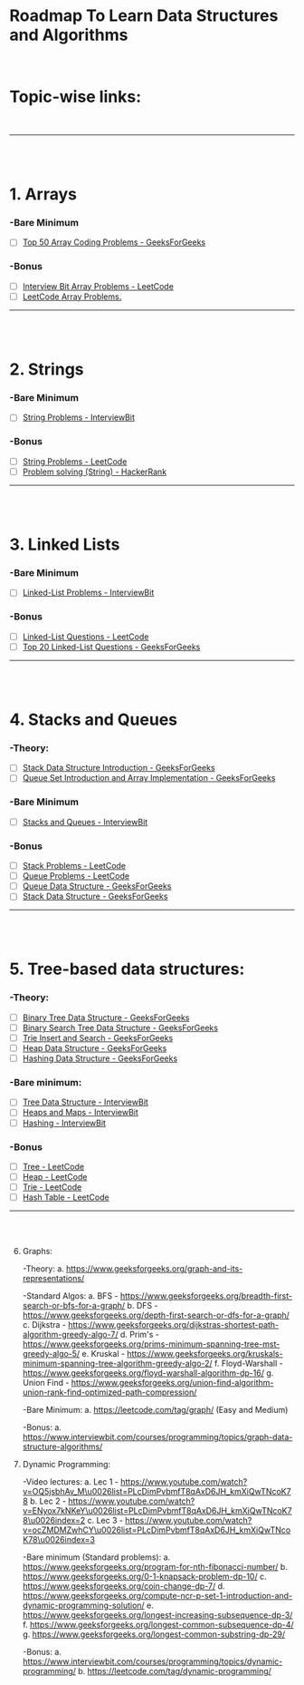 Roadmap To Learn Data Structures and Algorithms
===============================================
<br>

# Topic-wise links:
<br>

-------------------
<br>
<br>

# 1. Arrays

###	-Bare Minimum
- [ ] [Top 50 Array Coding Problems - GeeksForGeeks](https://www.geeksforgeeks.org/top-50-array-coding-problems-for-interviews/ "Top 50 Array Coding Problems - GeeksForGeeks")

###	-Bonus
- [ ] [Interview Bit Array Problems - LeetCode](https://www.interviewbit.com/courses/programming/topics/arrays/ "Interview Bit Array Problems - LeetCode")
- [ ] [LeetCode Array Problems.](https://leetcode.com/tag/array/ "Array Problems - LeetCode")
------------------------------------------------------------
<br>
<br>

# 2. Strings

###	-Bare Minimum
- [ ] [String Problems - InterviewBit](https://www.interviewbit.com/courses/programming/topics/strings/ "String Problems - InterviewBit")
	
###	-Bonus
- [ ] [String Problems - LeetCode](https://leetcode.com/tag/string/ "String Problems - LeetCode")
- [ ] [Problem solving (String) - HackerRank](https://www.hackerrank.com/domains/algorithms?filters%5Bstatus%5D%5B%5D=unsolved%5Cu0026filters%5Bsubdomains%5D%5B%5D%3Dstrings%5Cu0026badge_type%3Dproblem-solving&filters%5Bstatus%5D%5B%5D=unsolved&filters%5Bsubdomains%5D%5B%5D=strings "Problem solving (String) - HackerRank")
---------------------------------------------------------------
<br>
<br>

# 3. Linked Lists
	
###	-Bare Minimum
- [ ] [Linked-List Problems - InterviewBit](https://www.interviewbit.com/courses/programming/topics/linked-lists/ "Linked-List Problems - InterviewBit")

###	-Bonus
- [ ] [Linked-List Questions - LeetCode](https://leetcode.com/tag/linked-list/ "Linked-List Questions - LeetCode")
- [ ] [Top 20 Linked-List Questions - GeeksForGeeks](https://www.geeksforgeeks.org/top-20-linked-list-interview-question/ "Top 20 Linked-List Questions - GeeksForGeeks")
-----------------------------------------------------------------
<br>
<br>

# 4. Stacks and Queues
	
###	-Theory:
- [ ] [Stack Data Structure Introduction - GeeksForGeeks](https://www.geeksforgeeks.org/stack-data-structure-introduction-program/ "Stack Data Structure Introduction - GeeksForGeeks")
- [ ] [Queue Set Introduction and Array Implementation - GeeksForGeeks](https://www.geeksforgeeks.org/queue-set-1introduction-and-array-implementation/ "Queue Set Introduction and Array Implementation - GeeksForGeeks")

###	-Bare Minimum
- [ ] [Stacks and Queues - InterviewBit](https://www.interviewbit.com/courses/programming/topics/stacks-and-queues/ "Stacks and Queues - InterviewBit")

###	-Bonus
- [ ] [Stack Problems - LeetCode](https://leetcode.com/tag/stack/ "Stack Problems - LeetCode")
- [ ] [Queue Problems - LeetCode](https://leetcode.com/tag/queue/ "Queue Problems - LeetCode")
- [ ] [Queue Data Structure - GeeksForGeeks](https://www.geeksforgeeks.org/queue-data-structure/ "Queue Data Structure - GeeksForGeeks")
- [ ] [Stack Data Structure - GeeksForGeeks](https://www.geeksforgeeks.org/stack-data-structure0 "Stack Data Structure - GeeksForGeeks")
------------------------------------------------------------------
<br>
<br>

# 5. Tree-based data structures:

###	-Theory:
- [ ] [Binary Tree Data Structure - GeeksForGeeks](https://www.geeksforgeeks.org/binary-tree-data-structure/ "Binary Tree Data Structure - GeeksForGeeks")
- [ ] [Binary Search Tree Data Structure - GeeksForGeeks](https://www.geeksforgeeks.org/binary-search-tree-data-structure/ "Binary Search Tree Data Structure - GeeksForGeeks")
- [ ] [Trie Insert and Search - GeeksForGeeks](https://www.geeksforgeeks.org/trie-insert-and-search/ "Trie Insert and Search - GeeksForGeeks")
- [ ] [Heap Data Structure - GeeksForGeeks](https://www.geeksforgeeks.org/heap-data-structure/ "Heap Data Structure - GeeksForGeeks")
- [ ] [Hashing Data Structure - GeeksForGeeks](https://www.geeksforgeeks.org/hashing-data-structure/ "Hashing Data Structure - GeeksForGeeks")

###	-Bare minimum:
- [ ] [Tree Data Structure - InterviewBit](https://www.interviewbit.com/courses/programming/topics/tree-data-structure/ "Tree Data Structure - InterviewBit")
- [ ] [Heaps and Maps - InterviewBit](https://www.interviewbit.com/courses/programming/topics/heaps-and-maps/ "Heaps and Maps - InterviewBit")
- [ ] [Hashing - InterviewBit](https://www.interviewbit.com/courses/programming/topics/hashing/ "Hashing - InterviewBit")

###	-Bonus
- [ ] [Tree - LeetCode](https://leetcode.com/tag/tree/ "Tree - LeetCode")
- [ ] [Heap - LeetCode](https://leetcode.com/tag/heap/ "Heap - LeetCode")
- [ ] [Trie - LeetCode](https://leetcode.com/tag/trie/ "Trie - LeetCode")
- [ ] [Hash Table - LeetCode](https://leetcode.com/tag/hash-table/ "Hash Table - LeetCode")
-------------------------------------------------------------------
<br>
<br>

6. Graphs:

	-Theory:
		a. https://www.geeksforgeeks.org/graph-and-its-representations/

	-Standard Algos:
		a. BFS - https://www.geeksforgeeks.org/breadth-first-search-or-bfs-for-a-graph/
		b. DFS - https://www.geeksforgeeks.org/depth-first-search-or-dfs-for-a-graph/
		c. Dijkstra - https://www.geeksforgeeks.org/dijkstras-shortest-path-algorithm-greedy-algo-7/
		d. Prim's - https://www.geeksforgeeks.org/prims-minimum-spanning-tree-mst-greedy-algo-5/
		e. Kruskal - https://www.geeksforgeeks.org/kruskals-minimum-spanning-tree-algorithm-greedy-algo-2/
		f. Floyd-Warshall - https://www.geeksforgeeks.org/floyd-warshall-algorithm-dp-16/
		g. Union Find - https://www.geeksforgeeks.org/union-find-algorithm-union-rank-find-optimized-path-compression/


	-Bare Minimum:
		a. https://leetcode.com/tag/graph/ (Easy and Medium)

	-Bonus:
		a. https://www.interviewbit.com/courses/programming/topics/graph-data-structure-algorithms/


7. Dynamic Programming:
	
	-Video lectures:
		a. Lec 1 - https://www.youtube.com/watch?v=OQ5jsbhAv_M\u0026list=PLcDimPvbmfT8qAxD6JH_kmXiQwTNcoK78
		b. Lec 2 - https://www.youtube.com/watch?v=ENyox7kNKeY\u0026list=PLcDimPvbmfT8qAxD6JH_kmXiQwTNcoK78\u0026index=2
		c. Lec 3 - https://www.youtube.com/watch?v=ocZMDMZwhCY\u0026list=PLcDimPvbmfT8qAxD6JH_kmXiQwTNcoK78\u0026index=3

	-Bare minimum (Standard problems):
		a. https://www.geeksforgeeks.org/program-for-nth-fibonacci-number/
		b. https://www.geeksforgeeks.org/0-1-knapsack-problem-dp-10/
		c. https://www.geeksforgeeks.org/coin-change-dp-7/
		d. https://www.geeksforgeeks.org/compute-ncr-p-set-1-introduction-and-dynamic-programming-solution/
		e. https://www.geeksforgeeks.org/longest-increasing-subsequence-dp-3/
		f. https://www.geeksforgeeks.org/longest-common-subsequence-dp-4/
		g. https://www.geeksforgeeks.org/longest-common-substring-dp-29/


	-Bonus:
		a. https://www.interviewbit.com/courses/programming/topics/dynamic-programming/
		b. https://leetcode.com/tag/dynamic-programming/
